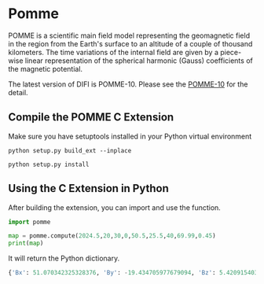 # Pomme 

POMME is a scientific main field model representing the geomagnetic field in the region from the Earth's surface to an altitude of a couple of thousand kilometers. 
The time variations of the internal field are given by a piece-wise linear representation of the spherical harmonic (Gauss) coefficients of the magnetic potential.

The latest version of DIFI is POMME-10. Please see the [POMME-10](https://geomag.colorado.edu/index.php/pomme-10-magnetic-model-of-the-earth) for the detail.

## Compile the POMME C Extension

Make sure you have setuptools installed in your Python virtual environment

```commandline
python setup.py build_ext --inplace
```
```commandline
python setup.py install
```

## Using the C Extension in Python
After building the extension, you can import and use the function.

```python
import pomme

map = pomme.compute(2024.5,20,30,0,50.5,25.5,40,69.99,0.45)
print(map)
```
It will return the Python dictionary.
```python
{'Bx': 51.070342325328376, 'By': -19.434705977679094, 'Bz': 5.4209154034177285, 'Bh': 49.5246766288401, 'Bf': 46.928721256037534, 'Bdec': -0.037527083681935025, 'Binc': -0.0244606748919729}
```

